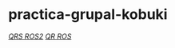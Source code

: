# practica-grupal-kobuki

*[QRS ROS2](https://github.com/christianrauch/apriltag_ros?tab=readme-ov-file)*
*[QR ROS](https://github.com/ros-drivers/zbar_ros)*
